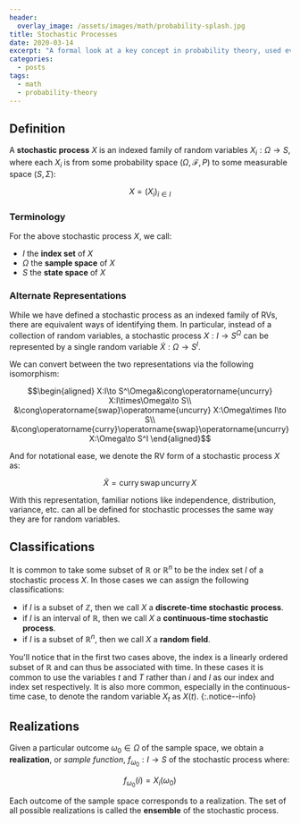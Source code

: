 ```yaml
---
header:
  overlay_image: /assets/images/math/probability-splash.jpg
title: Stochastic Processes
date: 2020-03-14
excerpt: "A formal look at a key concept in probability theory, used everywhere from computer science to finance."
categories:
  - posts
tags: 
  - math
  - probability-theory
---
```


## Definition
A **stochastic process** $X$ is an indexed family of random variables $X_i:\Omega\to S$, where each $X_i$ is from some probability space $(\Omega,\mathcal F, P)$ to some measurable space $(S,\Sigma)$:

<!-- $$\begin{gather}
X:I\to S^\Omega\\
X=(X_i)_{i\in I}
\end{gather}$$ -->

$$X=(X_i)_{i\in I}$$

<!-- \quad\text{s.t. $(\forall i\in I)\,\,X_i$ is $(\mathscr P,\mathscr S)$-measurable} -->

### Terminology
For the above stochastic process $X$, we call:
- $I$ the **index set** of $X$
- $\Omega$ the **sample space** of $X$
- $S$ the **state space** of $X$ 

### Alternate Representations
While we have defined a stochastic process as an indexed family of RVs, there are equivalent ways of identifying them. In particular, instead of a collection of random variables, a stochastic process $X: I\to S^\Omega$ can be represented by a single random variable $\widetilde{X}:\Omega\to S^I$.

<!-- For example, given a certain outcome $\omega_0\in\Omega$ we can refer to its corresponding realization $f_{\omega_0}$ in two ways:

$$f_{\omega_0}=\underbrace{(X_i(\omega_0))_{i\in I}}_{\text{indexed family}}=\underbrace{\widetilde{X}(\omega_0)}_{\text{random var.}}$$ -->

We can convert between the two representations via the following isomorphism:

$$\begin{aligned}
  X:I\to S^\Omega&\cong\operatorname{uncurry} X:I\times\Omega\to S\\
  &\cong\operatorname{swap}\operatorname{uncurry} X:\Omega\times I\to S\\
  &\cong\operatorname{curry}\operatorname{swap}\operatorname{uncurry} X:\Omega\to S^I
\end{aligned}$$

And for notational ease, we denote the RV form of a stochastic process $X$ as:

$$\widetilde{X}=\operatorname{curry}\operatorname{swap}\operatorname{uncurry} X$$

With this representation, familiar notions like independence, distribution, variance, etc. can all be defined for stochastic processes the same way they are for random variables.

<!-- For example, two stochastic processes $X$ and $Y$ are independent iff:

$$P(\widetilde{X}\widetilde{Y})=P(\widetilde{X})P(\widetilde{Y})$$ -->

<!-- This representation makes easier to talk about certain aspects of the SP. For example, the **law** or *distribution* of an SP $X$ can now be defined the same way as any other random variable:

$$\operatorname{Law}(\widetilde{X})=P\circ\widetilde{X}^{-1}$$ -->

<!-- Where $\widetilde{X}^{-1}$ is the preimage of $\widetilde{X}$.
{:.notice--info} -->

## Classifications
<!-- Note that stochastic processes can also be referred to as **random processes**  or **random functions**, analogous to random variables. Also note that the index set can also be referred to as the **parameter set**. -->

It is common to take some subset of $\mathbb R$ or $\mathbb R^n$ to be the index set $I$ of a stochastic process $X$. In those cases we can assign the following classifications:
- if $I$ is a subset of $\mathbb Z$, then we call $X$ a **discrete-time stochastic process**.
- if $I$ is an interval of $\mathbb R$, then we call $X$ a **continuous-time stochastic process**.
- if $I$ is a subset of $\mathbb R^n$, then we call $X$ a **random field**.

You'll notice that in the first two cases above, the index is a linearly ordered subset of $\mathbb R$ and can thus be associated with time. In these cases it is common to use the variables $t$ and $T$ rather than $i$ and $I$ as our index and index set respectively. It is also more common, especially in the continuous-time case, to denote the random variable $X_t$ as $X(t)$.
{:.notice--info}

## Realizations
Given a particular outcome $\omega_0\in\Omega$ of the sample space, we obtain a **realization**, or *sample function*, $f_{\omega_0}:I\to S$ of the stochastic process where:

<!-- $$f=(X_i(\omega_0))_{i\in I}$$ -->

$$f_{\omega_0}(i)=X_i(\omega_0)$$

Each outcome of the sample space corresponds to a realization. The set of all possible realizations is called the **ensemble** of the stochastic process.

